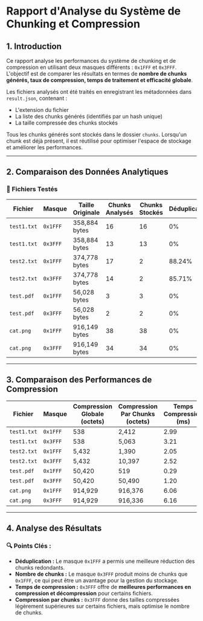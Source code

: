 # **Rapport d'Analyse du Système de Chunking et Compression**

## 1. **Introduction**

Ce rapport analyse les performances du système de chunking et de compression en utilisant deux masques différents : `0x1FFF` et `0x3FFF`. L'objectif est de comparer les résultats en termes de **nombre de chunks générés, taux de compression, temps de traitement et efficacité globale**.

Les fichiers analysés ont été traités en enregistrant les métadonnées dans `result.json`, contenant :
- L'extension du fichier
- La liste des chunks générés (identifiés par un hash unique)
- La taille compressée des chunks stockés

Tous les chunks générés sont stockés dans le dossier `chunks`. Lorsqu'un chunk est déjà présent, il est réutilisé pour optimiser l'espace de stockage et améliorer les performances.

---

## 2. **Comparaison des Données Analytiques**

### **📂 Fichiers Testés**

| Fichier              | Masque | Taille Originale | Chunks Analysés | Chunks Stockés | Déduplication | Taille Comprimée | Gain Stockage |
|----------------------|--------|-----------------|---------------|---------------|--------------|----------------|--------------|
| `test1.txt`         | `0x1FFF` | 358,884 bytes   | 16            | 16            | 0%          | 2,412 bytes    | 0%          |
| `test1.txt`         | `0x3FFF` | 358,884 bytes   | 13            | 13            | 0%          | 2,659 bytes    | 0%          |
| `test2.txt`         | `0x1FFF` | 374,778 bytes   | 17            | 2             | 88.24%      | 2,412 bytes    | 93.96%      |
| `test2.txt`         | `0x3FFF` | 374,778 bytes   | 14            | 2             | 85.71%      | 1,974 bytes    | 92.91%      |
| `test.pdf`          | `0x1FFF` | 56,028 bytes    | 3             | 3             | 0%          | 1,390 bytes    | 0%          |
| `test.pdf`          | `0x3FFF` | 56,028 bytes    | 2             | 2             | 0%          | 1,186 bytes    | 0%          |
| `cat.png`           | `0x1FFF` | 916,149 bytes   | 38            | 38            | 0%          | 371 bytes      | 0%          |
| `cat.png`           | `0x3FFF` | 916,149 bytes   | 34            | 34            | 0%          | 5107 bytes     | 0%          |

---

## 3. **Comparaison des Performances de Compression**

| Fichier              | Masque | Compression Globale (octets) | Compression Par Chunks (octets) | Temps Compression (ms) | Temps Décompression (ms) |
|----------------------|--------|----------------------------|--------------------------------|------------------------|--------------------------|
| `test1.txt`         | `0x1FFF` | 538                         | 2,412                          | 2.99                   | 11.69                    |
| `test1.txt`         | `0x3FFF` | 538                         | 5,063                          | 3.21                   | 1.30                     |
| `test2.txt`         | `0x1FFF` | 5,432                       | 1,390                          | 2.05                   | 0.87                     |
| `test2.txt`         | `0x3FFF` | 5,432                       | 10,397                         | 2.52                   | 1.25                     |
| `test.pdf`          | `0x1FFF` | 50,420                      | 519                            | 0.29                   | 0.56                     |
| `test.pdf`          | `0x3FFF` | 50,420                      | 50,490                         | 1.20                   | 0.90                     |
| `cat.png`           | `0x1FFF` | 914,929                     | 916,376                        | 6.06                   | 2.19                     |
| `cat.png`           | `0x3FFF` | 914,929                     | 916,336                        | 6.16                   | 1.57                     |

---

## 4. **Analyse des Résultats**

### **🔍 Points Clés :**
- **Déduplication :** Le masque `0x1FFF` a permis une meilleure réduction des chunks redondants.
- **Nombre de chunks :** Le masque `0x3FFF` produit moins de chunks que `0x1FFF`, ce qui peut être un avantage pour la gestion du stockage.
- **Temps de compression :** `0x3FFF` offre de **meilleures performances en compression et décompression** pour certains fichiers.
- **Compression par chunks :** `0x3FFF` donne des tailles compressées légèrement supérieures sur certains fichiers, mais optimise le nombre de chunks.


